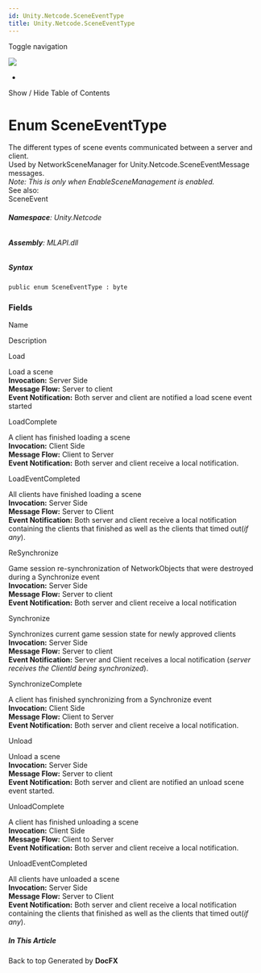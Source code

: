 ```yaml
---
id: Unity.Netcode.SceneEventType
title: Unity.Netcode.SceneEventType
---
```


<div id="wrapper">

<div>

<div class="container">

<div class="navbar-header">

Toggle navigation

<img src="../logo.svg" id="logo" class="svg" />

</div>

<div id="navbar" class="collapse navbar-collapse">

<div class="form-group">

</div>

</div>

</div>

<div class="subnav navbar navbar-default">

<div id="breadcrumb" class="container hide-when-search">

-   

</div>

</div>

</div>

<div class="container body-content hide-when-search" role="main">

<div class="sidenav hide-when-search">

Show / Hide Table of Contents

<div id="sidetoggle" class="sidetoggle collapse">

<div id="sidetoc">

</div>

</div>

</div>

<div class="article row grid-right">

<div class="col-md-10">

# Enum SceneEventType

<div class="markdown level0 summary">

The different types of scene events communicated between a server and
client.  
Used by NetworkSceneManager for Unity.Netcode.SceneEventMessage
messages.  
*Note: This is only when EnableSceneManagement is enabled.*  
See also:  
SceneEvent

</div>

<div class="markdown level0 conceptual">

</div>

###### **Namespace**: Unity.Netcode

###### **Assembly**: MLAPI.dll

##### Syntax

<div class="codewrapper">

``` lang-csharp
public enum SceneEventType : byte
```

</div>

### Fields

Name

</div>

</div>

</div>

</div>

Description

Load

Load a scene  
**Invocation:** Server Side  
**Message Flow:** Server to client  
**Event Notification:** Both server and client are notified a load scene
event started

LoadComplete

A client has finished loading a scene  
**Invocation:** Client Side  
**Message Flow:** Client to Server  
**Event Notification:** Both server and client receive a local
notification.

LoadEventCompleted

All clients have finished loading a scene  
**Invocation:** Server Side  
**Message Flow:** Server to Client  
**Event Notification:** Both server and client receive a local
notification containing the clients that finished as well as the clients
that timed out(*if any*).

ReSynchronize

Game session re-synchronization of NetworkObjects that were destroyed
during a Synchronize event  
**Invocation:** Server Side  
**Message Flow:** Server to client  
**Event Notification:** Both server and client receive a local
notification  

Synchronize

Synchronizes current game session state for newly approved clients  
**Invocation:** Server Side  
**Message Flow:** Server to client  
**Event Notification:** Server and Client receives a local notification
(*server receives the ClientId being synchronized*).

SynchronizeComplete

A client has finished synchronizing from a Synchronize event  
**Invocation:** Client Side  
**Message Flow:** Client to Server  
**Event Notification:** Both server and client receive a local
notification.

Unload

Unload a scene  
**Invocation:** Server Side  
**Message Flow:** Server to client  
**Event Notification:** Both server and client are notified an unload
scene event started.

UnloadComplete

A client has finished unloading a scene  
**Invocation:** Client Side  
**Message Flow:** Client to Server  
**Event Notification:** Both server and client receive a local
notification.

UnloadEventCompleted

All clients have unloaded a scene  
**Invocation:** Server Side  
**Message Flow:** Server to Client  
**Event Notification:** Both server and client receive a local
notification containing the clients that finished as well as the clients
that timed out(*if any*).

<div class="hidden-sm col-md-2" role="complementary">

<div class="sideaffix">

<div class="contribution">

</div>

##### In This Article

<div>

</div>

</div>

</div>

<div class="grad-bottom">

</div>

<div class="footer">

<div class="container">

Back to top Generated by **DocFX**

</div>

</div>
